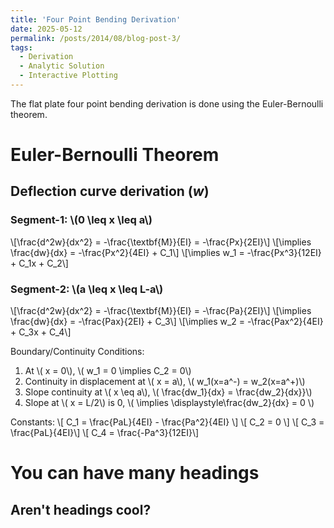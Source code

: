 ```yaml
---
title: 'Four Point Bending Derivation'
date: 2025-05-12
permalink: /posts/2014/08/blog-post-3/
tags:
  - Derivation
  - Analytic Solution
  - Interactive Plotting
---
```


The flat plate four point bending derivation is done using the Euler-Bernoulli theorem.


# Euler-Bernoulli Theorem

## Deflection curve derivation ($w$)

### Segment-1: \\(0 \leq x \leq a\\)
\\[\frac{d^2w}{dx^2} = -\frac{\textbf{M}}{EI} = -\frac{Px}{2EI}\\]
\\[\implies \frac{dw}{dx} = -\frac{Px^2}{4EI} + C_1\\]
\\[\implies w_1 = -\frac{Px^3}{12EI} + C_1x + C_2\\]

### Segment-2: \\(a \leq x \leq L-a\\)
\\[\frac{d^2w}{dx^2} = -\frac{\textbf{M}}{EI} = -\frac{Pa}{2EI}\\]
\\[\implies \frac{dw}{dx} = -\frac{Pax}{2EI} + C_3\\]
\\[\implies w_2 = -\frac{Pax^2}{4EI} + C_3x + C_4\\]

Boundary/Continuity Conditions:
1. At \\( x = 0\\), \\( w_1 = 0 \implies C_2 = 0\\)
2. Continuity in displacement at \\( x = a\\), \\( w_1(x=a^-) = w_2(x=a^+)\\)
3. Slope continuity at \\( x \eq a\\), \\( \frac{dw_1}{dx} = \frac{dw_2}{dx}}\\)
4. Slope at \\( x = L/2\\) is 0, \\( \implies \displaystyle\frac{dw_2}{dx} = 0 \\)

Constants:
\\[ C_1 = \frac{PaL}{4EI} - \frac{Pa^2}{4EI} \\]
\\[ C_2 = 0 \\]
\\[ C_3 = \frac{PaL}{4EI}\\]
\\[ C_4 = \frac{-Pa^3}{12EI}\\]

You can have many headings
======

Aren't headings cool?
------
